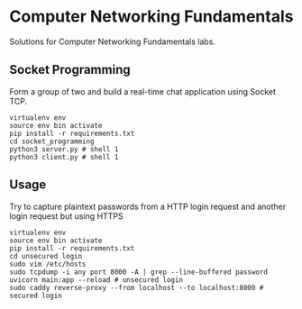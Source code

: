 # Computer Networking Fundamentals 

Solutions for Computer Networking Fundamentals labs. 

## Socket Programming 

Form a group of two and build a real-time chat application using Socket TCP. 

```
virtualenv env
source env bin activate
pip install -r requirements.txt
cd socket_programming
python3 server.py # shell 1
python3 client.py # shell 1
```

## Usage

Try to capture plaintext passwords from a HTTP login request and another login request but using HTTPS

```
virtualenv env
source env bin activate
pip install -r requirements.txt
cd unsecured login
sudo vim /etc/hosts
sudo tcpdump -i any port 8000 -A | grep --line-buffered password
uvicorn main:app --reload # unsecured login 
sudo caddy reverse-proxy --from localhost --to localhost:8000 # secured login 
```
